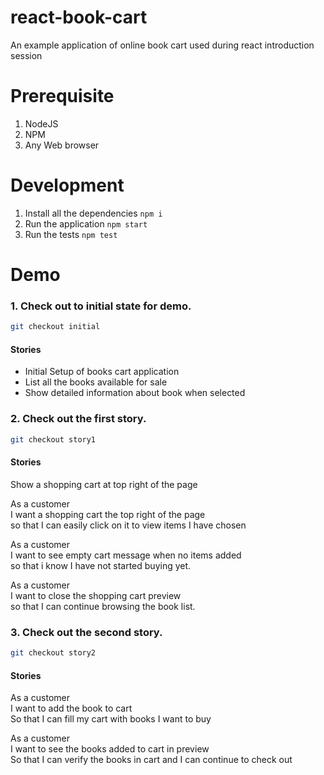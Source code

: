# react-book-cart
An example application of online book cart used during react introduction session

# Prerequisite
1. NodeJS
2. NPM
3. Any Web browser 

# Development
1. Install all the dependencies `npm i`
2. Run the application `npm start`
3. Run the tests `npm test`

# Demo
### 1. Check out to initial state for demo.
```bash
git checkout initial
```
#### Stories
- Initial Setup of books cart application
- List all the books available for sale
- Show detailed information about book when selected

### 2. Check out the first story.
```bash
git checkout story1
```

#### Stories
Show a shopping cart at top right of the page

As a customer<br>
I want a shopping cart the top right of the page<br>
so that I can easily click on it to view items I have chosen

As a customer<br>
I want to see empty cart message when no items added<br>
so that i know I have not started buying yet.

As a customer<br>
I want to close the shopping cart preview<br>
so that I can continue browsing the book list.

### 3. Check out the second story.
```bash
git checkout story2
```

#### Stories
As a customer<br>
I want to add the book to cart<br>
So that I can fill my cart with books I want to buy

As a customer<br>
I want to see the books added to cart in preview<br>
So that I can verify the books in cart and I can continue to check out